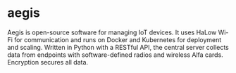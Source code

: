 # aegis
Aegis is open-source software for managing IoT devices. It uses HaLow Wi-Fi for communication and runs on Docker and Kubernetes for deployment and scaling. Written in Python with a RESTful API, the central server collects data from endpoints with software-defined radios and wireless Alfa cards. Encryption secures all data.



